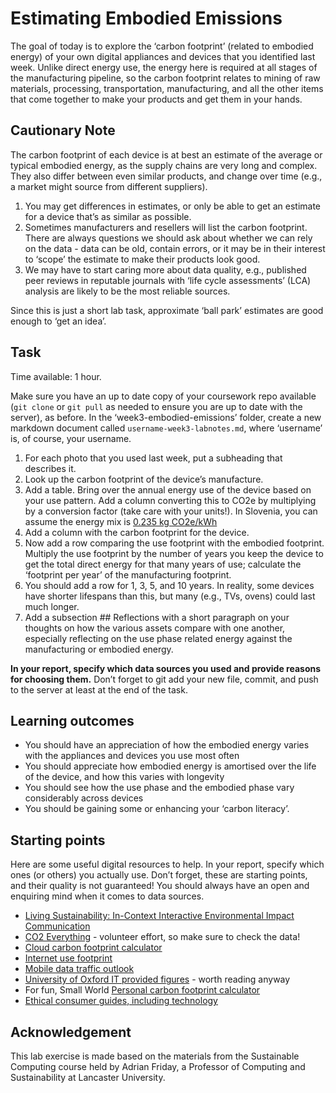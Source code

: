 # Estimating Embodied Emissions

The goal of today is to explore the ‘carbon footprint’ (related to embodied energy) of your own digital appliances and devices that you identified last week. Unlike direct energy use, the energy here is required at all stages of the manufacturing pipeline, so the carbon footprint relates to mining of raw materials, processing, transportation, manufacturing, and all the other items that come together to make your products and get them in your hands.

## Cautionary Note

The carbon footprint of each device is at best an estimate of the average or typical embodied energy, as the supply chains are very long and complex. They also differ between even similar products, and change over time (e.g., a market might source from different suppliers).

1. You may get differences in estimates, or only be able to get an estimate for a device that’s as similar as possible.
2. Sometimes manufacturers and resellers will list the carbon footprint. There are always questions we should ask about whether we can rely on the data - data can be old, contain errors, or it may be in their interest to ‘scope’ the estimate to make their products look good.
3. We may have to start caring more about data quality, e.g., published peer reviews in reputable journals with ‘life cycle assessments’ (LCA) analysis are likely to be the most reliable sources.

Since this is just a short lab task, approximate ‘ball park’ estimates are good enough to ‘get an idea’.

## Task

Time available: 1 hour.

Make sure you have an up to date copy of your coursework repo available (```git clone``` or ```git pull``` as needed to ensure you are up to date with the server), as before. In the ‘week3-embodied-emissions’ folder, create a new markdown document called ```username-week3-labnotes.md```, where ‘username’ is, of course, your username.

1. For each photo that you used last week, put a subheading that describes it.
2. Look up the carbon footprint of the device’s manufacture.
3. Add a table. Bring over the annual energy use of the device based on your use pattern. Add a column converting this to CO2e by multiplying by a conversion factor (take care with your units!). In Slovenia, you can assume the energy mix is [0.235 kg CO2e/kWh](https://ceu.ijs.si/izpusti-co2-tgp-na-enoto-elektricne-energije/)
4. Add a column with the carbon footprint for the device.
5. Now add a row comparing the use footprint with the embodied footprint. Multiply the use footprint by the number of years you keep the device to get the total direct energy for that many years of use; calculate the ‘footprint per year’ of the  manufacturing footprint.
6. You should add a row for 1, 3, 5, and 10 years. In reality, some devices have shorter lifespans than this, but many (e.g., TVs, ovens) could last much longer.
7. Add a subsection ## Reflections with a short paragraph on your thoughts on how the various assets compare with one another, especially reflecting on the use phase related energy against the manufacturing or embodied energy.

**In your report, specify which data sources you used and provide reasons for choosing them.**
Don’t forget to git add your new file, commit, and push to the server at least at the end of the task.

## Learning outcomes

- You should have an appreciation of how the embodied energy varies with the appliances and devices you use most often
- You should appreciate how embodied energy is amortised over the life of the device, and how this varies with longevity
- You should see how the use phase and the embodied phase vary considerably across devices
- You should be gaining some or enhancing your ‘carbon literacy’.


## Starting points

Here are some useful digital resources to help. In your report, specify which ones (or others) you actually use. Don’t forget, these are starting points, and their quality is not guaranteed! You should always have an open and enquiring mind when it comes to data sources.

- [Living Sustainability: In-Context Interactive Environmental Impact Communication](https://github.com/iamZhihanZhang/Living-Sustainability)
- [CO2 Everything](https://www.co2everything.com/) - volunteer effort, so make sure to check the data!
- [Cloud carbon footprint calculator](https://www.cloudcarbonfootprint.org/)
- [Internet use footprint](https://ecotree.green/en/calculate-digital-co2)
- [Mobile data traffic outlook](https://www.ericsson.com/en/reports-and-papers/mobility-report/dataforecasts/mobile-traffic-forecast)
- [University of Oxford IT provided figures](https://www.it.ox.ac.uk/article/environment-and-it) - worth reading anyway
- For fun, Small World [Personal carbon footprint calculator](https://www.sw-consulting.co.uk/carbon-calculator)
- [Ethical consumer guides, including technology](https://www.ethicalconsumer.org/)

## Acknowledgement

This lab exercise is made based on the materials from the Sustainable Computing course held by Adrian Friday, a Professor of Computing and Sustainability at Lancaster University.

